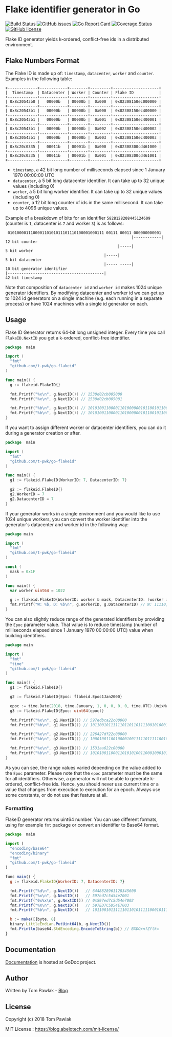 # Flake identifier generator in Go

[![Build Status](https://travis-ci.com/T-PWK/go-flakeid.svg?branch=master)](https://travis-ci.com/T-PWK/go-flakeid)
[![GitHub issues](https://img.shields.io/github/issues/T-PWK/go-flakeid.svg)](https://github.com/T-PWK/go-flakeid/issues)
[![Go Report Card](https://goreportcard.com/badge/github.com/T-PWK/go-flakeid)](https://goreportcard.com/report/github.com/T-PWK/go-flakeid)
[![Coverage Status](https://coveralls.io/repos/github/T-PWK/go-flakeid/badge.svg?branch=master)](https://coveralls.io/github/T-PWK/go-flakeid?branch=master)
[![GitHub license](https://img.shields.io/badge/license-MIT-blue.svg)](http://blog.abelotech.com/mit-license)

Flake ID generator yields k-ordered, conflict-free ids in a distributed environment.

## Flake Numbers Format

The Flake ID is made up of: `timestamp`, `datacenter`, `worker` and `counter`. Examples in the following table:

```
+-------------+------------+--------+---------+--------------------+
|  Timestamp  | Datacenter | Worker | Counter | Flake ID           |
+-------------+------------+--------+---------+--------------------+
| 0x8c20543b0 |   00000b   | 00000b |  0x000  | 0x02308150ec000000 |
+-------------+------------+--------+---------+--------------------+
| 0x8c20543b1 |   00000b   | 00000b |  0x000  | 0x02308150ec400000 |
+-------------+------------+--------+---------+--------------------+
| 0x8c20543b1 |   00000b   | 00000b |  0x001  | 0x02308150ec400001 |
+-------------+------------+--------+---------+--------------------+
| 0x8c20543b1 |   00000b   | 00000b |  0x002  | 0x02308150ec400002 |
+-------------+------------+--------+---------+--------------------+
| 0x8c20543b1 |   00000b   | 00000b |  0x003  | 0x02308150ec400003 |
+-------------+------------+--------+---------+--------------------+
| 0x8c20c0335 |   00011b   | 00001b |  0x000  | 0x02308300cd461000 |
+-------------+------------+--------+---------+--------------------+
| 0x8c20c0335 |   00011b   | 00001b |  0x001  | 0x02308300cd461001 |
+-------------+------------+--------+---------+--------------------+
```

- `timestamp`, a 42 bit long number of milliseconds elapsed since 1 January 1970 00:00:00 UTC
- `datacenter`, a 5 bit long datacenter identifier. It can take up to 32 unique values (including 0)
- `worker`, a 5 bit long worker identifier. It can take up to 32 unique values (including 0)
- `counter`, a 12 bit long counter of ids in the same millisecond. It can take up to 4096 unique values.

Example of a breakdown of bits for an identifier `5828128208445124609` (counter is `1`, datacenter is `7` and worker `3`) is as follows:

```
 010100001110000110101011101110100001000111 00111 00011 000000000001
                                                       |------------| 12 bit counter
                                                 |-----|               5 bit worker
                                           |-----|                     5 bit datacenter
                                           |----- -----|              10 bit generator identifier
|------------------------------------------|                          42 bit timestamp
```

Note that composition of `datacenter id` and `worker id` makes 1024 unique generator identifiers. By modifying datacenter and worker id we can get up to 1024 id generators on a single machine (e.g. each running in a separate process) or have 1024 machines with a single id generator on each.

## Usage

Flake ID Generator returns 64-bit long unsigned integer. Every time you call `FlakeID.NextID` you get a k-ordered, conflict-free identifier.

```go
package  main

import (
  "fmt"
  "github.com/t-pwk/go-flakeid"
)

func main() {
  g := flakeid.FlakeID{}

  fmt.Printf("%x\n", g.NextID()) // 1530d02cb005000
  fmt.Printf("%x\n", g.NextID()) // 1530d02cb005001

  fmt.Printf("%b\n", g.NextID()) // 101010011000011010000001011001011000000000101000000000010
  fmt.Printf("%b\n", g.NextID()) // 101010011000011010000001011001011000000000101000000000011
}
```

If you want to assign different worker or datacenter identifiers, you can do it during a generator creation or after.

```go
package  main

import (
  "fmt"
  "github.com/t-pwk/go-flakeid"
)

func main() {
  g1 := flakeid.FlakeID{WorkerID: 7, DatacenterID: 7}

  g2 := flakeid.FlakeID{}
  g2.WorkerID = 7
  g2.DatacenterID = 7
}
```

If your generator works in a single environment and you would like to use 1024 unique workers, you can convert the worker identifier into the generator's datacenter and worker id in the following way:

```go
package main

import (
  "fmt"
  "github.com/t-pwk/go-flakeid"
)

const (
  mask = 0x1F
)

func main() {
  var worker uint64 = 1022

  g := flakeid.FlakeID{WorkerID: worker & mask, DatacenterID: (worker >> 5) & mask}
  fmt.Printf("W: %b, D: %b\n", g.WorkerID, g.DatacenterID) // W: 11110, D: 11111
}
```

You can also slightly reduce range of the generated identifiers by providing the `Epoc` parameter value. That value is to reduce timestamp (number of milliseconds elapsed since 1 January 1970 00:00:00 UTC) value when building identifiers.

```go
package main

import (
  "fmt"
  "time"
  "github.com/t-pwk/go-flakeid"
)

func main() {
  g1 := flakeid.FlakeID{}

  g2 := flakeid.FlakeID{Epoc: flakeid.Epoc1Jan2000}

  epoc := time.Date(2018, time.January, 1, 0, 0, 0, 0, time.UTC).UnixNano() / int64(time.Millisecond)
  g3 := flakeid.FlakeID{Epoc: uint64(epoc)}

  fmt.Printf("%x\n", g1.NextID()) // 597edbca22c00000
  fmt.Printf("%b\n", g1.NextID()) // 101100101111110110110111100101000100010110000000000000000000001

  fmt.Printf("%x\n", g2.NextID()) // 226427df22c00000
  fmt.Printf("%b\n", g2.NextID()) // 10001001100100001001111101111100100010110000000000000000000001

  fmt.Printf("%x\n", g3.NextID()) // 1531aa622c00000
  fmt.Printf("%b\n", g3.NextID()) // 101010011000110101010011000100010110000000000000000000001
}
```

As you can see, the range values varied depending on the value added to the `Epoc` parameter. Please note that the `epoc` parameter must be the same for all identifiers. Otherwise, a generator will not be able to generate k-ordered, conflict-free ids. Hence, you should never use current time or a value that changes from execution to execution for an epoch. Always use some constants, or do not use that feature at all.

### Formatting

FlakeID generator returns uint64 number. You can use different formats, using for example `fmt` package or convert an identifier to Base64 format.

```js
package  main

import (
  "encoding/base64"
  "encoding/binary"
  "fmt"
  "github.com/t-pwk/go-flakeid"
)

func main() {
  g := flakeid.FlakeID{WorkerID: 7, DatacenterID: 7}

  fmt.Printf("%d\n", g.NextID())   // 6448828961128345600
  fmt.Printf("%x\n", g.NextID())   // 597ed7c5d54e7001
  fmt.Printf("0x%x\n", g.NextID()) // 0x597ed7c5d54e7002
  fmt.Printf("%X\n", g.NextID())   // 597ED7C5D54E7003
  fmt.Printf("%b\n", g.NextID())   // 101100101111110110101111100010111010101010011100111000000000100

  b := make([]byte, 8)
  binary.LittleEndian.PutUint64(b, g.NextID())
  fmt.Println(base64.StdEncoding.EncodeToString(b)) // BXDOxnfZflk=
}
```

## Documentation

[Documentation](https://godoc.org/github.com/T-PWK/go-flakeid) is hosted at GoDoc project.

## Author

Written by Tom Pawlak - [Blog](https://blog.abelotech.com)

## License

Copyright (c) 2018 Tom Pawlak

MIT License : https://blog.abelotech.com/mit-license/
